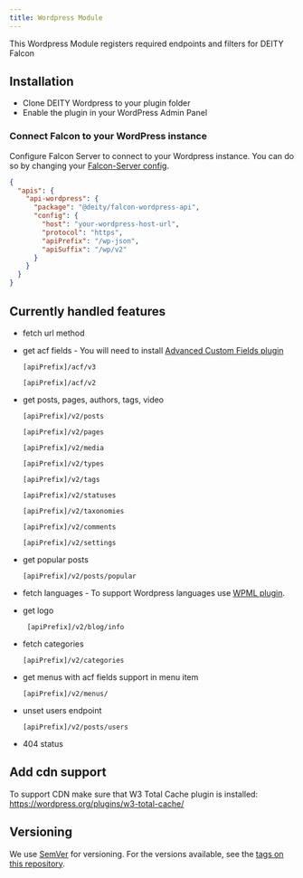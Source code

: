 ```yaml
---
title: Wordpress Module
---
```


This Wordpress Module registers required endpoints and filters for DEITY Falcon

## Installation

- Clone DEITY Wordpress to your plugin folder
- Enable the plugin in your WordPress Admin Panel

### Connect Falcon to your WordPress instance

Configure Falcon Server to connect to your Wordpress instance.
You can do so by changing your [Falcon-Server config](miscellaneous/config.md).

```json
{
  "apis": {
    "api-wordpress": {
      "package": "@deity/falcon-wordpress-api",
      "config": {
        "host": "your-wordpress-host-url",
        "protocol": "https",
        "apiPrefix": "/wp-json",
        "apiSuffix": "/wp/v2"
      }
    }
  }
}
```

## Currently handled features

- fetch url method
- get acf fields - You will need to install [Advanced Custom Fields plugin](https://www.advancedcustomfields.com/)

    ```text
    [apiPrefix]/acf/v3
    ```

    ```text
    [apiPrefix]/acf/v2
    ```

- get posts, pages, authors, tags, video

    ```text
    [apiPrefix]/v2/posts
    ```

    ```text
    [apiPrefix]/v2/pages
    ```

    ```text
    [apiPrefix]/v2/media
    ```

    ```text
    [apiPrefix]/v2/types
    ```

    ```text
    [apiPrefix]/v2/tags
    ```

    ```text
    [apiPrefix]/v2/statuses
    ```

    ```text
    [apiPrefix]/v2/taxonomies
    ```

    ```text
    [apiPrefix]/v2/comments
    ```

    ```text
    [apiPrefix]/v2/settings
    ```

- get popular posts

    ```text
    [apiPrefix]/v2/posts/popular
    ```

- fetch languages - To support Wordpress languages use [WPML plugin](https://wpml.org/).

- get logo

   ```text
    [apiPrefix]/v2/blog/info
   ```

- fetch categories

    ```text
    [apiPrefix]/v2/categories
    ```

- get menus with acf fields support in menu item

    ```text
    [apiPrefix]/v2/menus/
    ```

- unset users endpoint

    ```text
    [apiPrefix]/v2/posts/users
    ```

- 404 status

## Add cdn support

To support CDN make sure that W3 Total Cache plugin is installed: <https://wordpress.org/plugins/w3-total-cache/>

## Versioning

We use [SemVer](http://semver.org/) for versioning. For the versions available, see the [tags on this repository](https://github.com/deity-io/falcon-wordpress-module/tags).
